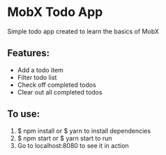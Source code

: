# MobX Todo App
Simple todo app created to learn the basics of MobX

## Features:
* Add a todo item
* Filter todo list
* Check off completed todos
* Clear out all completed todos

## To use:
1. $ npm install or $ yarn to install dependencies
2. $ npm start or $ yarn start to run
3. Go to localhost:8080 to see it in action

